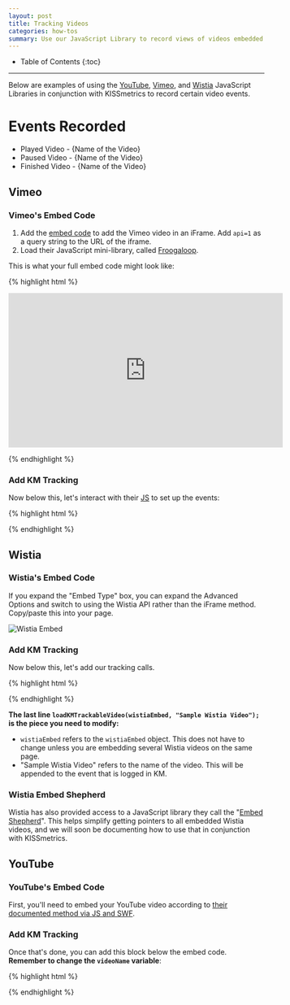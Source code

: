 ```yaml
---
layout: post
title: Tracking Videos
categories: how-tos
summary: Use our JavaScript Library to record views of videos embedded on your site.
---
```

* Table of Contents
{:toc}
* * *

Below are examples of using the [YouTube](#youtube), [Vimeo](#vimeo), and [Wistia](#wistia) JavaScript Libraries in conjunction with KISSmetrics to record certain video events.

# Events Recorded

* Played Video - {Name of the Video}
* Paused Video - {Name of the Video}
* Finished Video - {Name of the Video}

## Vimeo

### Vimeo's Embed Code

1. Add the [embed code][vimeo-embed] to add the Vimeo video in an iFrame. Add `api=1` as a query string to the URL of the iframe.
2. Load their JavaScript mini-library, called [Froogaloop][vimeo-froogaloop].

This is what your full embed code might look like:

{% highlight html %}
<!-- Load the video with the API enabled -->
<iframe id="player1" src="http://player.vimeo.com/video/7100569?player_id=player1&api=1" width="540" height="304" frameborder="0" webkitallowfullscreen></iframe>

<!-- Load Froogaloop, Vimeo's JS API -->
<script src="http://a.vimeocdn.com/js/froogaloop2.min.js"></script>
{% endhighlight %}

### Add KM Tracking
Now below this, let's interact with their [JS][vimeo-js] to set up the events:

{% highlight html %}
<script type="text/javascript">
var iframe = $('#player1')[0],
    player = $f(iframe),

// TODO: The only piece of the code to modify is the video name.
var videoName = "Sample Video";

// Add listeners after the player is ready.
player.addEvent('ready', function() {
  player.addEvent('play', function(){
    _kmq.push(['record', 'Played Video - ' + videoName]); });
  player.addEvent('pause', function(){
    _kmq.push(['record', 'Paused Video - ' + videoName]); });
  player.addEvent('finish', function(){
    _kmq.push(['record', 'Finished Video - ' + videoName]); });
});
</script>
{% endhighlight %}


## Wistia

### Wistia's Embed Code
If you expand the "Embed Type" box, you can expand the Advanced Options and switch to using the Wistia API rather than the iFrame method. Copy/paste this into your page.

![Wistia Embed][wistia-embed]

### Add KM Tracking
Now below this, let's add our tracking calls.

{% highlight html %}
<script type="text/javascript">
function loadKMTrackableVideo (wistia_object, videoName) {
  // Add tracking to 'play', 'pause', and 'end' events.
  wistia_object.bind("play", function() {
    _kmq.push(['record', 'Played video - ' + videoName]);
  });
  wistia_object.bind("pause", function() {
    _kmq.push(['record', 'Paused video - ' + videoName]);
  });
  wistia_object.bind("end", function() {
    _kmq.push(['record', 'Finished video - ' + videoName]);
  });
}

// TODO: The only piece of the code to modify is the video name.
loadKMTrackableVideo(wistiaEmbed, "Sample Wistia Video");
</script>
{% endhighlight %}

**The last line `loadKMTrackableVideo(wistiaEmbed, "Sample Wistia Video");` is the piece you need to modify:**

* `wistiaEmbed` refers to the `wistiaEmbed` object. This does not have to change unless you are embedding several Wistia videos on the same page.
* "Sample Wistia Video" refers to the name of the video. This will be appended to the event that is logged in KM.

### Wistia Embed Shepherd

Wistia has also provided access to a JavaScript library they call the "[Embed Shepherd][wistia-embed-shepherd]". This helps simplify getting pointers to all embedded Wistia videos, and we will soon be documenting how to use that in conjunction with KISSmetrics.


## YouTube

### YouTube's Embed Code
First, you'll need to embed your YouTube video according to [their documented method via JS and SWF][youtube-embed].

### Add KM Tracking
Once that's done, you can add this block below the embed code. **Remember to change the `videoName` variable**:

{% highlight html %}
<script type="text/javascript">
// Get a reference to the player and listen for state changes
function onYouTubePlayerReady(playerId) {
  ytplayer = document.getElementById("myytplayer");
  ytplayer.addEventListener("onStateChange", "onytplayerStateChange");
}

// TODO: The only piece of the code to modify is the video name.
var videoName = "Sample Video";

function onytplayerStateChange(newState) {
  switch(newState) {
    case 1: // YT.PlayerState.PLAYING
      _kmq.push(['record', 'Played Video - ' + videoName]);
      break;
    case 2: // YT.PlayerState.PAUSED
      _kmq.push(['record', 'Paused Video - ' + videoName]);
      break;
    case 0: // YT.PlayerState.ENDED
      _kmq.push(['record', 'Finished Video - ' + videoName]);
      break;
    default:
      return;
  }
}
</script>
{% endhighlight %}

[vimeo-embed]: http://developer.vimeo.com/player/embedding
[vimeo-froogaloop]: https://github.com/vimeo/player-api/tree/master/javascript
[vimeo-js]: http://developer.vimeo.com/player/js-api

[wistia-embed]: https://s3.amazonaws.com/kissmetrics-support-files/assets/how-tos/tracking-video/wistia-embed.png
[wistia-embed-shepherd]: http://wistia.com/doc/embed-shepherd
[youtube-embed]: https://developers.google.com/youtube/js_api_reference#Embedding